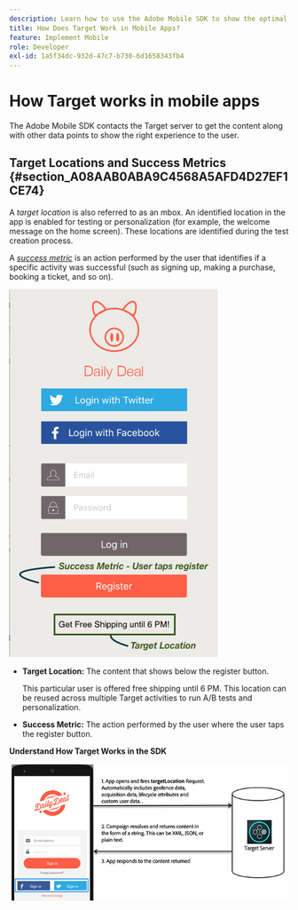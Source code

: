 ```yaml
---
description: Learn how to use the Adobe Mobile SDK to show the optimal experiences to your mobile app visitors.
title: How Does Target Work in Mobile Apps?
feature: Implement Mobile
role: Developer
exl-id: 1a5f34dc-932d-47c7-b730-6d1658343fb4
---
```

# How Target works in mobile apps

The Adobe Mobile SDK contacts the Target server to get the content along with other data points to show the right experience to the user.

## Target Locations and Success Metrics {#section_A08AAB0ABA9C4568A5AFD4D27EF1CE74}

A *target location* is also referred to as an mbox. An identified location in the app is enabled for testing or personalization (for example, the welcome message on the home screen). These locations are identified during the test creation process.

A *[success metric](/help/main/c-activities/r-success-metrics/success-metrics.md#reference_D011575C85DA48E989A244593D9B9924)* is an action performed by the user that identifies if a specific activity was successful (such as signing up, making a purchase, booking a ticket, and so on).

![](assets/mobile-target-location.png)

* **Target Location:** The content that shows below the register button.

  This particular user is offered free shipping until 6 PM. This location can be reused across multiple Target activities to run A/B tests and personalization. 

* **Success Metric:** The action performed by the user where the user taps the register button.

**Understand How Target Works in the SDK**

![](assets/how-target-mobile-works.png)

